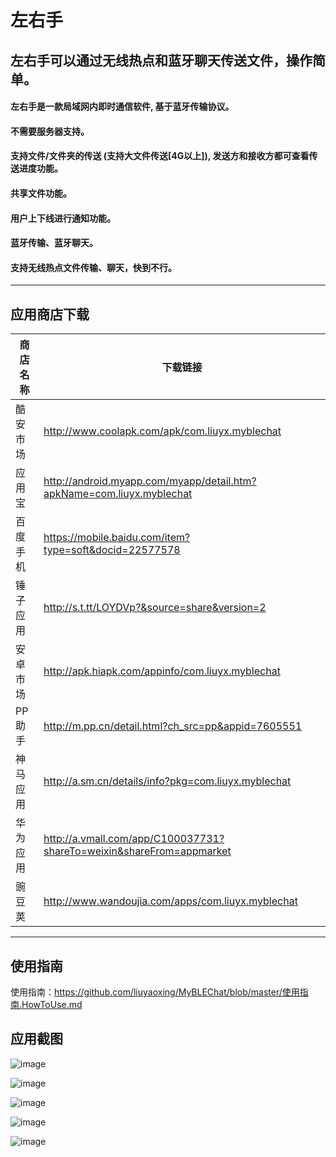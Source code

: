 # 左右手
## 左右手可以通过无线热点和蓝牙聊天传送文件，操作简单。
#### 左右手是一款局域网内即时通信软件, 基于蓝牙传输协议。
#### 不需要服务器支持。
#### 支持文件/文件夹的传送 (支持大文件传送[4G以上]), 发送方和接收方都可查看传送进度功能。
#### 共享文件功能。
#### 用户上下线进行通知功能。
#### 蓝牙传输、蓝牙聊天。
#### 支持无线热点文件传输、聊天，快到不行。

---

## 应用商店下载

商店名称 | 下载链接
---|---
酷安市场| http://www.coolapk.com/apk/com.liuyx.myblechat
应用宝  | http://android.myapp.com/myapp/detail.htm?apkName=com.liuyx.myblechat
百度手机| https://mobile.baidu.com/item?type=soft&docid=22577578
锤子应用|http://s.t.tt/LOYDVp?&source=share&version=2
安卓市场| http://apk.hiapk.com/appinfo/com.liuyx.myblechat
PP助手|http://m.pp.cn/detail.html?ch_src=pp&appid=7605551
神马应用|http://a.sm.cn/details/info?pkg=com.liuyx.myblechat
华为应用|http://a.vmall.com/app/C100037731?shareTo=weixin&shareFrom=appmarket
豌豆荚  | http://www.wandoujia.com/apps/com.liuyx.myblechat

---
## 使用指南

使用指南：https://github.com/liuyaoxing/MyBLEChat/blob/master/使用指南.HowToUse.md

## 应用截图
![image](https://github.com/liuyaoxing/MyBLEChat/raw/master/images/readme/Screenshot_2017-message.png)

![image](https://github.com/liuyaoxing/MyBLEChat/raw/master/images/readme/Screenshot_2017-bluetoothlist.png)

![image](https://github.com/liuyaoxing/MyBLEChat/raw/master/images/readme/Screenshot_2017-bt-sender.png)

![image](https://github.com/liuyaoxing/MyBLEChat/raw/master/images/readme/Screenshot_2017-wifilist.png)

![image](https://github.com/liuyaoxing/MyBLEChat/raw/master/images/readme/Screenshot_2017-wifi-sender.png)
